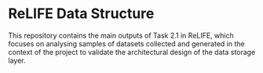 # ReLIFE Data Structure

This repository contains the main outputs of Task 2.1 in ReLIFE, which focuses on analysing samples of datasets collected and generated in the context of the project to validate the architectural design of the data storage layer.
